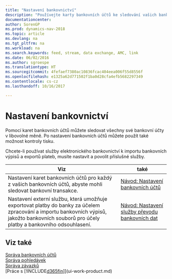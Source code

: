 ```yaml
---
title: "Nastavení bankovnictví"
description: "Používejte karty bankovních účtů ke sledování vašich bankovních účtů a nastavení bankovních prostředků pro výměnu dat."
documentationcenter: 
author: SorenGP
ms.prod: dynamics-nav-2018
ms.topic: article
ms.devlang: na
ms.tgt_pltfrm: na
ms.workload: na
ms.search.keywords: feed, stream, data exchange, AMC, link
ms.date: 06/02/2016
ms.author: sgroespe
ms.translationtype: HT
ms.sourcegitcommit: 4fefaef7380ac10836fcac404eea006f55d8556f
ms.openlocfilehash: e1325a62d771502f1ba0d28cfa4efb5682297349
ms.contentlocale: cs-cz
ms.lasthandoff: 10/16/2017

---
```

# <a name="setting-up-banking"></a>Nastavení bankovnictví
Pomocí karet bankovních účtů můžete sledovat všechny své bankovní účty v libovolné měně. Po nastavení bankovních účtů můžete použít také možnost kontroly tisku.

Chcete-li používat služby elektronického bankovnictví k importu bankovních výpisů a exportů plateb, musíte nastavit a povolit příslušné služby.

| Viz | také |
| --- | --- |
| Nastavení karet bankovních účtů pro každý z vašich bankovních účtů, abyste mohli sledovat bankovní transakce. |[Návod: Nastavení bankovních účtů](bank-how-setup-bank-accounts.md) |
| Nastavení externí službu, která umožňuje exportovat platby do banky za účelem zpracování a importu bankovních výpisů, jakožto bankovních souborů pro účely platby a bankovního odsouhlasení. |[Návod: Nastavení služby převodu bankovních dat](bank-how-setup-bank-data-conversion-service.md) |

## <a name="see-also"></a>Viz také
[Správa bankovních účtů](bank-manage-bank-accounts.md)  
[Správa pohledávek](receivables-manage-receivables.md)  
[Správa závazků](payables-manage-payables.md)  
[Práce s [!INCLUDE[d365fin](includes/d365fin_md.md)]](ui-work-product.md)

